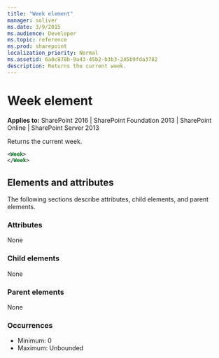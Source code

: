 ```yaml
---
title: "Week element"
manager: soliver
ms.date: 3/9/2015
ms.audience: Developer
ms.topic: reference
ms.prod: sharepoint
localization_priority: Normal
ms.assetid: 6a0c878b-9a43-45b2-b3b3-245b9fda3782
description: Returns the current week.
---
```


# Week element

**Applies to:** SharePoint 2016 | SharePoint Foundation 2013 | SharePoint Online | SharePoint Server 2013
  
Returns the current week.
  
```XML
<Week>
</Week>
```

## Elements and attributes

The following sections describe attributes, child elements, and parent elements.

### Attributes

None
   
### Child elements

None
   
### Parent elements

None
   
### Occurrences

- Minimum: 0
- Maximum: Unbounded  

<br/> 
   

